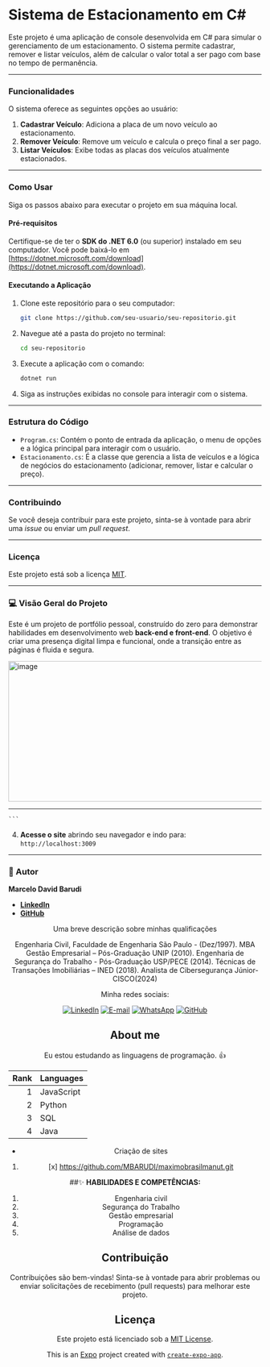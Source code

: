 # Sistema de Estacionamento em C\#

 

Este projeto é uma aplicação de console desenvolvida em C\# para simular o gerenciamento de um estacionamento. O sistema permite cadastrar, remover e listar veículos, além de calcular o valor total a ser pago com base no tempo de permanência.

-----

### Funcionalidades

O sistema oferece as seguintes opções ao usuário:

1.  **Cadastrar Veículo**: Adiciona a placa de um novo veículo ao estacionamento.
2.  **Remover Veículo**: Remove um veículo e calcula o preço final a ser pago.
3.  **Listar Veículos**: Exibe todas as placas dos veículos atualmente estacionados.

-----

### Como Usar

Siga os passos abaixo para executar o projeto em sua máquina local.

#### Pré-requisitos

Certifique-se de ter o **SDK do .NET 6.0** (ou superior) instalado em seu computador. Você pode baixá-lo em [https://dotnet.microsoft.com/download](https://dotnet.microsoft.com/download).

#### Executando a Aplicação

1.  Clone este repositório para o seu computador:
    ```bash
    git clone https://github.com/seu-usuario/seu-repositorio.git
    ```
2.  Navegue até a pasta do projeto no terminal:
    ```bash
    cd seu-repositorio
    ```
3.  Execute a aplicação com o comando:
    ```bash
    dotnet run
    ```
4.  Siga as instruções exibidas no console para interagir com o sistema.

-----

### Estrutura do Código

  - `Program.cs`: Contém o ponto de entrada da aplicação, o menu de opções e a lógica principal para interagir com o usuário.
  - `Estacionamento.cs`: É a classe que gerencia a lista de veículos e a lógica de negócios do estacionamento (adicionar, remover, listar e calcular o preço).

-----

### Contribuindo

Se você deseja contribuir para este projeto, sinta-se à vontade para abrir uma *issue* ou enviar um *pull request*.

-----

### Licença

Este projeto está sob a licença [MIT](https://opensource.org/licenses/MIT).

-----



### 💻 Visão Geral do Projeto

Este é um projeto de portfólio pessoal, construído do zero para demonstrar habilidades em desenvolvimento web **back-end e front-end**.
O objetivo é criar uma presença digital limpa e funcional, onde a transição entre as páginas é fluida e segura.

<img width="512" height="279" alt="image" src="https://github.com/user-attachments/assets/401c3eb9-4385-47c3-893f-0023464a4e0e" />

-----


    ```
4.  **Acesse o site** abrindo seu navegador e indo para:
    `http://localhost:3009`

-----

### 🧑 Autor

**Marcelo David Barudi**

  * [**LinkedIn**](https://www.linkedin.com/in/marcelo-barudi/)
  * [**GitHub**](https://github.com/MBARUDI)





 
<div align="center">
  <p align="center">
 
 Uma breve descrição sobre minhas qualificações
 
 Engenharia Civil, Faculdade de Engenharia São Paulo - (Dez/1997).
 MBA Gestão Empresarial – Pós-Graduação UNIP (2010).
 Engenharia de Segurança do Trabalho - Pós-Graduação USP/PECE (2014).
 Técnicas de Transações Imobiliárias – INED (2018).
 Analista de Cibersegurança Júnior- CISCO(2024)
 
 
 
 Minha redes sociais:
 
 [![LinkedIn](https://img.shields.io/badge/linkedin-%230077B5.svg?style=for-the-badge&logo=linkedin&logoColor=white)](www.linkedin.com/in/marcelo-barudi) 
 [![E-mail](https://img.shields.io/badge/-Email-0077B5?style=for-the-badge&logo=microsoft-outlook&logoColor=white)](mailto:marcelobarudi71@gmail.com)
 [![WhatsApp](https://img.shields.io/badge/WhatsApp-0077B5?style=for-the-badge&logo=whatsapp&logoColor=white)](https://wa.me/5511985919330)
 [![GitHub](https://img.shields.io/badge/GitHub-0077B5?style=for-the-badge&logo=github&logoColor=white)](https://github.com/MBARUDI)
 
 ## About me 
 
 Eu estou estudando as linguagens de programação. :+1:
 
 | Rank | Languages |
 |-----:|-----------|
 | 1| JavaScript|
 | 2| Python |
 | 3| SQL |
 | 4| Java |
 
 - Criação de sites
 
 1. [x] https://github.com/MBARUDI/maximobrasilmanut.git
 
 ##✨ **HABILIDADES E COMPETÊNCIAS:**
 
 1. Engenharia civil
 2. Segurança do Trabalho
 3. Gestão empresarial
 4. Programação
 5. Análise de dados





## Contribuição

Contribuições são bem-vindas! Sinta-se à vontade para abrir problemas ou enviar solicitações de recebimento (pull requests) para melhorar este projeto.

## Licença

Este projeto está licenciado sob a [MIT License](LICENSE).

This is an [Expo](https://expo.dev) project created with [`create-expo-app`](https://www.npmjs.com/package/create-expo-app).





